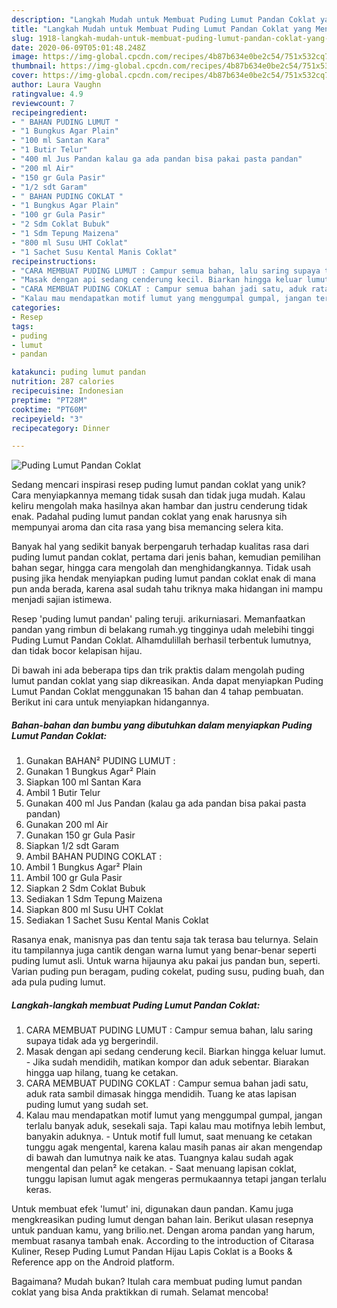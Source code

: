 ```yaml
---
description: "Langkah Mudah untuk Membuat Puding Lumut Pandan Coklat yang Menggugah Selera"
title: "Langkah Mudah untuk Membuat Puding Lumut Pandan Coklat yang Menggugah Selera"
slug: 1918-langkah-mudah-untuk-membuat-puding-lumut-pandan-coklat-yang-menggugah-selera
date: 2020-06-09T05:01:48.248Z
image: https://img-global.cpcdn.com/recipes/4b87b634e0be2c54/751x532cq70/puding-lumut-pandan-coklat-foto-resep-utama.jpg
thumbnail: https://img-global.cpcdn.com/recipes/4b87b634e0be2c54/751x532cq70/puding-lumut-pandan-coklat-foto-resep-utama.jpg
cover: https://img-global.cpcdn.com/recipes/4b87b634e0be2c54/751x532cq70/puding-lumut-pandan-coklat-foto-resep-utama.jpg
author: Laura Vaughn
ratingvalue: 4.9
reviewcount: 7
recipeingredient:
- " BAHAN PUDING LUMUT "
- "1 Bungkus Agar Plain"
- "100 ml Santan Kara"
- "1 Butir Telur"
- "400 ml Jus Pandan kalau ga ada pandan bisa pakai pasta pandan"
- "200 ml Air"
- "150 gr Gula Pasir"
- "1/2 sdt Garam"
- " BAHAN PUDING COKLAT "
- "1 Bungkus Agar Plain"
- "100 gr Gula Pasir"
- "2 Sdm Coklat Bubuk"
- "1 Sdm Tepung Maizena"
- "800 ml Susu UHT Coklat"
- "1 Sachet Susu Kental Manis Coklat"
recipeinstructions:
- "CARA MEMBUAT PUDING LUMUT : Campur semua bahan, lalu saring supaya tidak ada yg bergerindil."
- "Masak dengan api sedang cenderung kecil. Biarkan hingga keluar lumut. Jika sudah mendidih, matikan kompor dan aduk sebentar. Biarakan hingga uap hilang, tuang ke cetakan."
- "CARA MEMBUAT PUDING COKLAT : Campur semua bahan jadi satu, aduk rata sambil dimasak hingga mendidih. Tuang ke atas lapisan puding lumut yang sudah set."
- "Kalau mau mendapatkan motif lumut yang menggumpal gumpal, jangan terlalu banyak aduk, sesekali saja. Tapi kalau mau motifnya lebih lembut, banyakin aduknya. Untuk motif full lumut, saat menuang ke cetakan tunggu agak mengental, karena kalau masih panas air akan mengendap di bawah dan lumutnya naik ke atas. Tuangnya kalau sudah agak mengental dan pelan² ke cetakan. Saat menuang lapisan coklat, tunggu lapisan lumut agak mengeras permukaannya tetapi jangan terlalu keras."
categories:
- Resep
tags:
- puding
- lumut
- pandan

katakunci: puding lumut pandan 
nutrition: 287 calories
recipecuisine: Indonesian
preptime: "PT28M"
cooktime: "PT60M"
recipeyield: "3"
recipecategory: Dinner

---
```



![Puding Lumut Pandan Coklat](https://img-global.cpcdn.com/recipes/4b87b634e0be2c54/751x532cq70/puding-lumut-pandan-coklat-foto-resep-utama.jpg)

Sedang mencari inspirasi resep puding lumut pandan coklat yang unik? Cara menyiapkannya memang tidak susah dan tidak juga mudah. Kalau keliru mengolah maka hasilnya akan hambar dan justru cenderung tidak enak. Padahal puding lumut pandan coklat yang enak harusnya sih mempunyai aroma dan cita rasa yang bisa memancing selera kita.

Banyak hal yang sedikit banyak berpengaruh terhadap kualitas rasa dari puding lumut pandan coklat, pertama dari jenis bahan, kemudian pemilihan bahan segar, hingga cara mengolah dan menghidangkannya. Tidak usah pusing jika hendak menyiapkan puding lumut pandan coklat enak di mana pun anda berada, karena asal sudah tahu triknya maka hidangan ini mampu menjadi sajian istimewa.

Resep &#39;puding lumut pandan&#39; paling teruji. arikurniasari. Memanfaatkan pandan yang rimbun di belakang rumah.yg tingginya udah melebihi tinggi Puding Lumut Pandan Coklat. Alhamdulillah berhasil terbentuk lumutnya, dan tidak bocor kelapisan hijau.


Di bawah ini ada beberapa tips dan trik praktis dalam mengolah puding lumut pandan coklat yang siap dikreasikan. Anda dapat menyiapkan Puding Lumut Pandan Coklat menggunakan 15 bahan dan 4 tahap pembuatan. Berikut ini cara untuk menyiapkan hidangannya.

<!--inarticleads1-->

##### Bahan-bahan dan bumbu yang dibutuhkan dalam menyiapkan Puding Lumut Pandan Coklat:

1. Gunakan  BAHAN² PUDING LUMUT :
1. Gunakan 1 Bungkus Agar² Plain
1. Siapkan 100 ml Santan Kara
1. Ambil 1 Butir Telur
1. Gunakan 400 ml Jus Pandan (kalau ga ada pandan bisa pakai pasta pandan)
1. Gunakan 200 ml Air
1. Gunakan 150 gr Gula Pasir
1. Siapkan 1/2 sdt Garam
1. Ambil  BAHAN PUDING COKLAT :
1. Ambil 1 Bungkus Agar² Plain
1. Ambil 100 gr Gula Pasir
1. Siapkan 2 Sdm Coklat Bubuk
1. Sediakan 1 Sdm Tepung Maizena
1. Siapkan 800 ml Susu UHT Coklat
1. Sediakan 1 Sachet Susu Kental Manis Coklat


Rasanya enak, manisnya pas dan tentu saja tak terasa bau telurnya. Selain itu tampilannya juga cantik dengan warna lumut yang benar-benar seperti puding lumut asli. Untuk warna hijaunya aku pakai jus pandan bun, seperti. Varian puding pun beragam, puding cokelat, puding susu, puding buah, dan ada pula puding lumut. 

<!--inarticleads2-->

##### Langkah-langkah membuat Puding Lumut Pandan Coklat:

1. CARA MEMBUAT PUDING LUMUT : Campur semua bahan, lalu saring supaya tidak ada yg bergerindil.
1. Masak dengan api sedang cenderung kecil. Biarkan hingga keluar lumut. - Jika sudah mendidih, matikan kompor dan aduk sebentar. Biarakan hingga uap hilang, tuang ke cetakan.
1. CARA MEMBUAT PUDING COKLAT : Campur semua bahan jadi satu, aduk rata sambil dimasak hingga mendidih. Tuang ke atas lapisan puding lumut yang sudah set.
1. Kalau mau mendapatkan motif lumut yang menggumpal gumpal, jangan terlalu banyak aduk, sesekali saja. Tapi kalau mau motifnya lebih lembut, banyakin aduknya. - Untuk motif full lumut, saat menuang ke cetakan tunggu agak mengental, karena kalau masih panas air akan mengendap di bawah dan lumutnya naik ke atas. Tuangnya kalau sudah agak mengental dan pelan² ke cetakan. - Saat menuang lapisan coklat, tunggu lapisan lumut agak mengeras permukaannya tetapi jangan terlalu keras.


Untuk membuat efek &#39;lumut&#39; ini, digunakan daun pandan. Kamu juga mengkreasikan puding lumut dengan bahan lain. Berikut ulasan resepnya untuk panduan kamu, yang brilio.net. Dengan aroma pandan yang harum, membuat rasanya tambah enak. According to the introduction of Citarasa Kuliner, Resep Puding Lumut Pandan Hijau Lapis Coklat is a Books &amp; Reference app on the Android platform. 

Bagaimana? Mudah bukan? Itulah cara membuat puding lumut pandan coklat yang bisa Anda praktikkan di rumah. Selamat mencoba!
